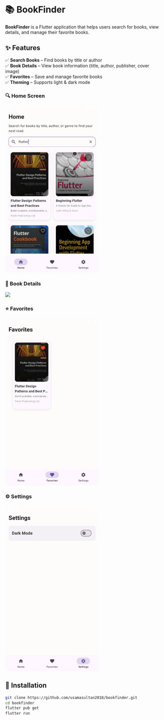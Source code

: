 # 📚 BookFinder  

**BookFinder** is a Flutter application that helps users search for books, view details, and manage their favorite books.  

## ✨ Features  

✅ **Search Books** – Find books by title or author  
✅ **Book Details** – View book information (title, author, publisher, cover image)  
✅ **Favorites** – Save and manage favorite books  
✅ **Theming** – Supports light & dark mode  

### 🔍 Home Screen  
<img src="screenshots/home.png" width="300"/>  

### 📖 Book Details  
<img src="screenshots/details.png" width="300"/>  

### ⭐ Favorites  
<img src="screenshots/favorites.png" width="300"/>  

### ⚙ Settings  
<img src="screenshots/setting.png" width="300"/>  



## 🚀 Installation  

```sh
git clone https://github.com/usamasultan2018/bookfinder.git
cd bookfinder
flutter pub get
flutter run

